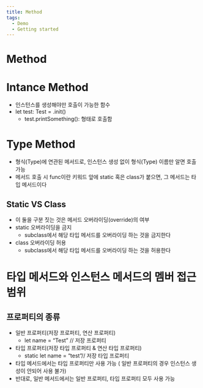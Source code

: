 ```yaml
---
title: Method
tags:
  - Demo
  - Getting started
---
```


# Method

# Intance Method

- 인스턴스를 생성해야만 호출이 가능한 함수
- let test: Test = .init()
  - test.printSomething(): 형태로 호출함

# Type Method

- 형식(Type)에 연관된 메서드로, 인스턴스 생성 없이 형식(Type) 이름만 알면 호출 가능
- 메서드 호출 시 func이란 키워드 앞에 static 혹은 class가 붙으면, 그 메서드는 타입 메서드이다

## Static VS Class

- 이 둘을 구분 짓는 것은 메서드 오버라이딩(override)의 여부
- static 오버라이딩을 금지
  - subclass에서 해당 타입 메서드를 오버라이딩 하는 것을 금지한다
- class 오버라이딩 허용
  - subclass에서 해당 타입 메서드를 오버라이딩 하는 것을 허용한다

# 타입 메서드와 인스턴스 메서드의 멤버 접근 범위

## 프로퍼티의 종류

- 일반 프로퍼티(저장 프로퍼티, 연산 프로퍼티)
  - let name = “Test” // 저장 프로퍼티
- 타입 프로퍼티(저장 타입 프로퍼티 & 연산 타입 프로퍼티)
  - static let name = “test”// 저장 타입 프로퍼티
- 타입 메서드에서는 타입 프로퍼티만 사용 가능 ( 일반 프로퍼티의 경우 인스턴스 생성이 안되어 사용 불가)
- 반대로, 일반 메서드에서는 일반 프로퍼티, 타입 프로퍼티 모두 사용 가능
